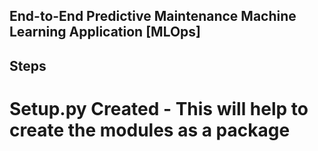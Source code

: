 ## End-to-End Predictive Maintenance Machine Learning Application [MLOps]


## Steps
 # Setup.py Created - This will help to create the modules as a package